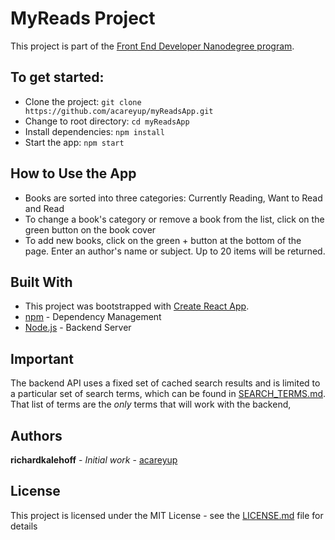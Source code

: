 # MyReads Project
This project is part of the [Front End Developer Nanodegree program](https://www.udacity.com/course/front-end-web-developer-nanodegree--nd001).

## To get started:
* Clone the project: `git clone https://github.com/acareyup/myReadsApp.git`
* Change to root directory: `cd myReadsApp`
* Install dependencies: `npm install`
* Start the app: `npm start`

## How to Use the App
* Books are sorted into three categories: Currently Reading, Want to Read and Read
* To change a book's category or remove a book from the list, click on the green button on  the book cover
* To add new books, click on the green + button at the bottom of the page. Enter an author's name or subject. Up to 20 items will be returned.

## Built With
* This project was bootstrapped with [Create React App](https://github.com/facebookincubator/create-react-app).
* [npm](https://www.npmjs.com/) - Dependency Management
* [Node.js](https://nodejs.org/) - Backend Server

## Important
The backend API uses a fixed set of cached search results and is limited to a particular set of search terms, which can be found in [SEARCH_TERMS.md](SEARCH_TERMS.md). That list of terms are the _only_ terms that will work with the backend,

## Authors
 **richardkalehoff** - *Initial work* - [acareyup](https://github.com/acareyup)

## License
This project is licensed under the MIT License - see the [LICENSE.md](LICENSE.md) file for details
